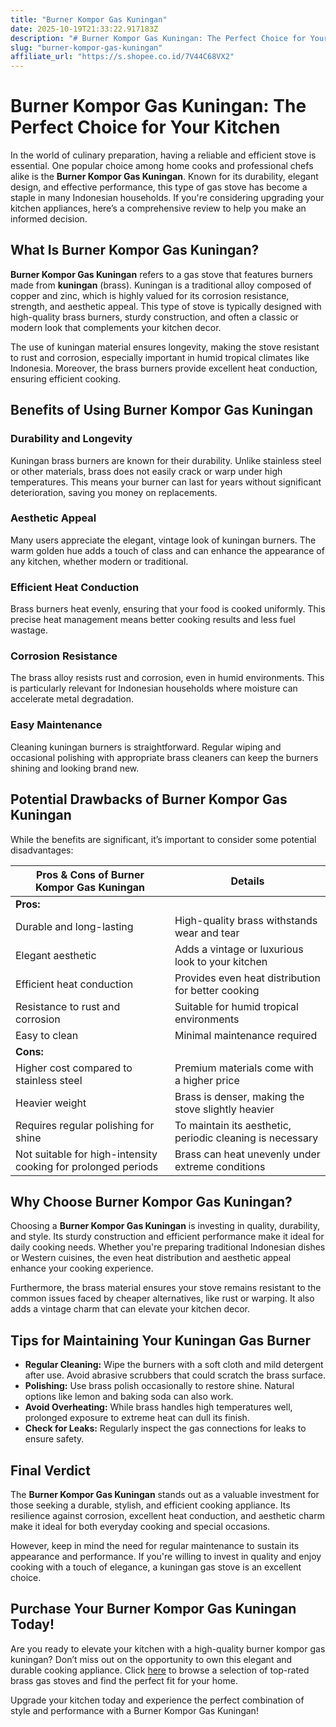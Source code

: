 ```yaml
---
title: "Burner Kompor Gas Kuningan"
date: 2025-10-19T21:33:22.917183Z
description: "# Burner Kompor Gas Kuningan: The Perfect Choice for Your Kitchen..."
slug: "burner-kompor-gas-kuningan"
affiliate_url: "https://s.shopee.co.id/7V44C68VX2"
---
```

# Burner Kompor Gas Kuningan: The Perfect Choice for Your Kitchen

In the world of culinary preparation, having a reliable and efficient stove is essential. One popular choice among home cooks and professional chefs alike is the **Burner Kompor Gas Kuningan**. Known for its durability, elegant design, and effective performance, this type of gas stove has become a staple in many Indonesian households. If you're considering upgrading your kitchen appliances, here’s a comprehensive review to help you make an informed decision.

## What Is Burner Kompor Gas Kuningan?

**Burner Kompor Gas Kuningan** refers to a gas stove that features burners made from **kuningan** (brass). Kuningan is a traditional alloy composed of copper and zinc, which is highly valued for its corrosion resistance, strength, and aesthetic appeal. This type of stove is typically designed with high-quality brass burners, sturdy construction, and often a classic or modern look that complements your kitchen decor.

The use of kuningan material ensures longevity, making the stove resistant to rust and corrosion, especially important in humid tropical climates like Indonesia. Moreover, the brass burners provide excellent heat conduction, ensuring efficient cooking.

## Benefits of Using Burner Kompor Gas Kuningan

### Durability and Longevity

Kuningan brass burners are known for their durability. Unlike stainless steel or other materials, brass does not easily crack or warp under high temperatures. This means your burner can last for years without significant deterioration, saving you money on replacements.

### Aesthetic Appeal

Many users appreciate the elegant, vintage look of kuningan burners. The warm golden hue adds a touch of class and can enhance the appearance of any kitchen, whether modern or traditional.

### Efficient Heat Conduction

Brass burners heat evenly, ensuring that your food is cooked uniformly. This precise heat management means better cooking results and less fuel wastage.

### Corrosion Resistance

The brass alloy resists rust and corrosion, even in humid environments. This is particularly relevant for Indonesian households where moisture can accelerate metal degradation.

### Easy Maintenance

Cleaning kuningan burners is straightforward. Regular wiping and occasional polishing with appropriate brass cleaners can keep the burners shining and looking brand new.

## Potential Drawbacks of Burner Kompor Gas Kuningan

While the benefits are significant, it’s important to consider some potential disadvantages:

| **Pros & Cons of Burner Kompor Gas Kuningan** | **Details**                                       |
|----------------------------------------------|--------------------------------------------------|
| **Pros:**                                    |                                                  |
| Durable and long-lasting                    | High-quality brass withstands wear and tear   |
| Elegant aesthetic                           | Adds a vintage or luxurious look to your kitchen |
| Efficient heat conduction                   | Provides even heat distribution for better cooking |
| Resistance to rust and corrosion            | Suitable for humid tropical environments       |
| Easy to clean                               | Minimal maintenance required                     |
| **Cons:**                                    |                                                  |
| Higher cost compared to stainless steel    | Premium materials come with a higher price     |
| Heavier weight                              | Brass is denser, making the stove slightly heavier |
| Requires regular polishing for shine      | To maintain its aesthetic, periodic cleaning is necessary |
| Not suitable for high-intensity cooking for prolonged periods | Brass can heat unevenly under extreme conditions |

## Why Choose Burner Kompor Gas Kuningan?

Choosing a **Burner Kompor Gas Kuningan** is investing in quality, durability, and style. Its sturdy construction and efficient performance make it ideal for daily cooking needs. Whether you're preparing traditional Indonesian dishes or Western cuisines, the even heat distribution and aesthetic appeal enhance your cooking experience.

Furthermore, the brass material ensures your stove remains resistant to the common issues faced by cheaper alternatives, like rust or warping. It also adds a vintage charm that can elevate your kitchen decor.

## Tips for Maintaining Your Kuningan Gas Burner

- **Regular Cleaning:** Wipe the burners with a soft cloth and mild detergent after use. Avoid abrasive scrubbers that could scratch the brass surface.
- **Polishing:** Use brass polish occasionally to restore shine. Natural options like lemon and baking soda can also work.
- **Avoid Overheating:** While brass handles high temperatures well, prolonged exposure to extreme heat can dull its finish.
- **Check for Leaks:** Regularly inspect the gas connections for leaks to ensure safety.

## Final Verdict

The **Burner Kompor Gas Kuningan** stands out as a valuable investment for those seeking a durable, stylish, and efficient cooking appliance. Its resilience against corrosion, excellent heat conduction, and aesthetic charm make it ideal for both everyday cooking and special occasions.

However, keep in mind the need for regular maintenance to sustain its appearance and performance. If you're willing to invest in quality and enjoy cooking with a touch of elegance, a kuningan gas stove is an excellent choice.

## Purchase Your Burner Kompor Gas Kuningan Today!

Are you ready to elevate your kitchen with a high-quality burner kompor gas kuningan? Don’t miss out on the opportunity to own this elegant and durable cooking appliance. Click [here](https://s.shopee.co.id/7V44C68VX2) to browse a selection of top-rated brass gas stoves and find the perfect fit for your home.

Upgrade your kitchen today and experience the perfect combination of style and performance with a Burner Kompor Gas Kuningan!